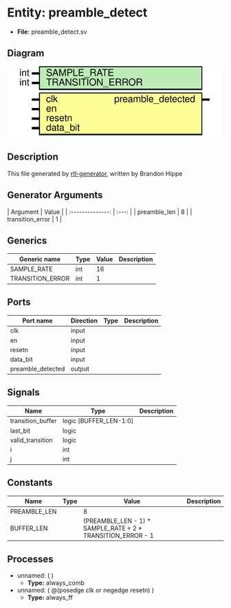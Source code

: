 
# Entity: preamble_detect 
- **File**: preamble_detect.sv

## Diagram
![Diagram](preamble_detect.svg "Diagram")
## Description

This file generated by [rtl-generator](https://github.com/brandonhippe/rtl-generator.git), written by Brandon Hippe

## Generator Arguments

|     Argument     | Value | | :--------------: | :---: | |   preamble_len   |   8   | | transition_error |   1   | 
## Generics

| Generic name     | Type | Value | Description |
| ---------------- | ---- | ----- | ----------- |
| SAMPLE_RATE      | int  | 16    |             |
| TRANSITION_ERROR | int  | 1     |             |

## Ports

| Port name         | Direction | Type | Description |
| ----------------- | --------- | ---- | ----------- |
| clk               | input     |      |             |
| en                | input     |      |             |
| resetn            | input     |      |             |
| data_bit          | input     |      |             |
| preamble_detected | output    |      |             |

## Signals

| Name              | Type                   | Description |
| ----------------- | ---------------------- | ----------- |
| transition_buffer | logic [BUFFER_LEN-1:0] |             |
| last_bit          | logic                  |             |
| valid_transition  | logic                  |             |
| i                 | int                    |             |
| j                 | int                    |             |

## Constants

| Name         | Type | Value                                                       | Description |
| ------------ | ---- | ----------------------------------------------------------- | ----------- |
| PREAMBLE_LEN |      | 8                                                           |             |
| BUFFER_LEN   |      | (PREAMBLE_LEN - 1) * SAMPLE_RATE + 2 * TRANSITION_ERROR - 1 |             |

## Processes
- unnamed: (  )
  - **Type:** always_comb
- unnamed: ( @(posedge clk or negedge resetn) )
  - **Type:** always_ff
